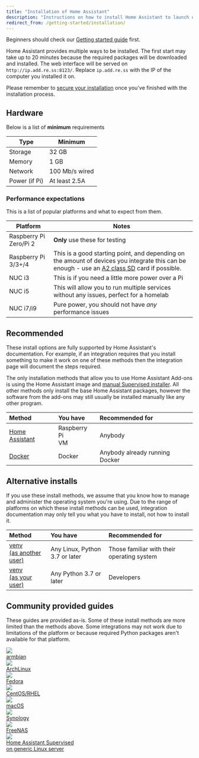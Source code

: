 ```yaml
---
title: "Installation of Home Assistant"
description: "Instructions on how to install Home Assistant to launch on start."
redirect_from: /getting-started/installation/
---
```


<div class='note'>

Beginners should check our [Getting started guide](/getting-started/) first.

</div>

Home Assistant provides multiple ways to be installed. The first start may take up to 20 minutes because the required packages will be downloaded and installed. The web interface will be served on `http://ip.add.re.ss:8123/`. Replace `ip.add.re.ss` with the IP of the computer you installed it on.

<div class='note warning'>

  Please remember to [secure your installation](/docs/configuration/securing/) once you've finished with the installation process.

</div>

## Hardware

Below is a list of **minimum** requirements

Type | Minimum
-- | --
Storage | 32 GB
Memory | 1 GB
Network | 100 Mb/s wired
Power (if Pi) | At least 2.5A

### Performance expectations

This is a list of popular platforms and what to expect from them.

Platform | Notes
-- | --
Raspberry Pi Zero/Pi 2 | **Only** use these for testing
Raspberry Pi 3/3+/4 | This is a good starting point, and depending on the amount of devices you integrate this can be enough - use an [A2 class SD](https://amzn.to/2X0Z2di) card if possible.
NUC i3 | This is if you need a little more power over a Pi
NUC i5 | This will allow you to run multiple services without any issues, perfect for a homelab
NUC i7/i9 | Pure power, you should not have *any* performance issues

## Recommended

These install options are fully supported by Home Assistant's documentation. For example, if an integration requires that you install something to make it work on one of these methods then the integration page will document the steps required.

<div class='note'>

The only installation methods that allow you to use Home Assistant Add-ons is using the Home Assistant image and [manual Supervised installer](/hassio/installation/#alternative-install-on-a-generic-linux-host). All other methods only install the base Home Assistant packages, however the software from the add-ons may still usually be installed manually like any other program.

</div>

**Method**|**You have**|**Recommended for**
:-----|:-----|:-----
[Home Assistant](/hassio/installation/)|Raspberry Pi<br>VM|Anybody
[Docker](/docs/installation/docker/)|Docker|Anybody already running Docker

## Alternative installs

If you use these install methods, we assume that you know how to manage and administer the operating system you're using. Due to the range of platforms on which these install methods can be used, integration documentation may only tell you what you have to install, not how to install it.

**Method**|**You have**|**Recommended for**
:-----|:-----|:-----
[venv<BR>(as another user)](/docs/installation/raspberry-pi/)|Any Linux, Python 3.7 or later|Those familiar with their operating system
[venv<BR>(as your user)](/docs/installation/virtualenv/)|Any Python 3.7 or later|Developers

## Community provided guides

These guides are provided as-is. Some of these install methods are more limited than the methods above. Some integrations may not work due to limitations of the platform or because required Python packages aren't available for that platform.

<div class="text-center hass-option-cards" markdown="0">
  <a class='option-card' href='/docs/installation/armbian/'>
    <div class='img-container'>
      <img src='/images/supported_brands/armbian.png' />
    </div>
    <div class='title'>armbian</div>
  </a>
  <a class='option-card' href='/docs/installation/archlinux/'>
    <div class='img-container'>
      <img src='/images/supported_brands/archlinux.png' />
    </div>
    <div class='title'>ArchLinux</div>
  </a>
  <a class='option-card' href='/docs/installation/fedora/'>
    <div class='img-container'>
      <img src='/images/supported_brands/fedora.png' />
    </div>
    <div class='title'>Fedora</div>
  </a>
  <a class='option-card' href='/docs/installation/centos/'>
    <div class='img-container'>
      <img src='/images/supported_brands/centos.png' />
    </div>
    <div class='title'>CentOS/RHEL</div>
  </a>
  <a class='option-card' href='/docs/installation/macos/'>
    <div class='img-container'>
      <img src='/images/supported_brands/apple.png' />
    </div>
    <div class='title'>macOS</div>
  </a>
  <a class='option-card' href='/docs/installation/synology/'>
    <div class='img-container'>
      <img src='/images/supported_brands/synology.png' />
    </div>
    <div class='title'>Synology</div>
  </a>
  <a class='option-card' href='/docs/installation/freenas/'>
    <div class='img-container'>
      <img src='/images/supported_brands/freenas.png' />
    </div>
    <div class='title'>FreeNAS</div>
  </a>
  <a class='option-card' href='/hassio/installation/#alternative-install-on-a-generic-linux-host'>
    <div class='img-container'>
      <img src='/images/supported_brands/home-assistant.png' />
    </div>
    <div class='title'>Home Assistant Supervised <br> on generic Linux server</div>
  </a>
</div>
